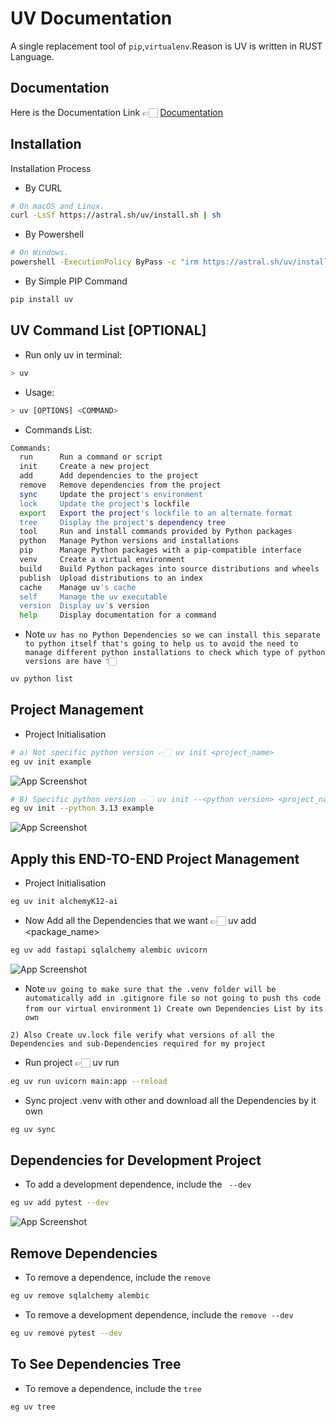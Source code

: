 
# UV Documentation

A single replacement tool of `pip`,`virtualenv`.Reason is UV is written in RUST Language.


## Documentation
Here is the Documentation Link 👉🏻 [Documentation](https://linktodocumentation)


## Installation

Installation Process 
- By CURL
```bash
# On macOS and Linux.
curl -LsSf https://astral.sh/uv/install.sh | sh
```
- By Powershell
```bash
# On Windows.
powershell -ExecutionPolicy ByPass -c "irm https://astral.sh/uv/install.ps1 | iex"
```
- By Simple PIP Command
```bash
pip install uv
```
    
## UV Command List [OPTIONAL]

- Run only uv in terminal:
```bash
> uv
```
- Usage: 
```bash
> uv [OPTIONS] <COMMAND>
```
- Commands List:
```bash
Commands:
  run      Run a command or script
  init     Create a new project
  add      Add dependencies to the project
  remove   Remove dependencies from the project
  sync     Update the project's environment
  lock     Update the project's lockfile
  export   Export the project's lockfile to an alternate format
  tree     Display the project's dependency tree
  tool     Run and install commands provided by Python packages
  python   Manage Python versions and installations
  pip      Manage Python packages with a pip-compatible interface
  venv     Create a virtual environment
  build    Build Python packages into source distributions and wheels
  publish  Upload distributions to an index
  cache    Manage uv's cache
  self     Manage the uv executable
  version  Display uv's version
  help     Display documentation for a command
```
- Note `uv has no Python Dependencies so we can install this separate to python itself that's going to help us to avoid the need to manage different python installations to check which type of python versions are have 👇🏻`
```bash
uv python list
```

## Project Management
- Project Initialisation 

```bash
# a) Not specific python version 👉🏻 uv init <project_name>
eg uv init example
```
![App Screenshot](https://github.com/user-attachments/assets/c73e0877-2b56-4817-9268-7f7572ae2d92)
```bash
# B) Specific python version 👉🏻 uv init --<python version> <project_name>
eg uv init --python 3.13 example
```
![App Screenshot](https://github.com/user-attachments/assets/877677ec-c81f-404d-b828-263cc0ecb7aa)


## Apply this END-TO-END Project Management
- Project Initialisation 

```bash
eg uv init alchemyK12-ai
```
- Now Add all the Dependencies that we want 👉🏻 uv add <package_name>

```bash
eg uv add fastapi sqlalchemy alembic uvicorn
```

![App Screenshot](https://github.com/user-attachments/assets/d6d6d4fd-f8d2-4339-9f85-0342c99fa0b3)
- Note `uv going to make sure that the .venv folder will be automatically add in .gitignore file so not going to push ths code from our virtual environment`
`1) Create own Dependencies List by its own`

`2) Also Create uv.lock file verify what versions of all the Dependencies and sub-Dependencies required for my project`

- Run project 👉🏻 uv run <command>
```bash
eg uv run uvicorn main:app --reload
```
- Sync project .venv with other and download all the Dependencies by it own  
```bash
eg uv sync
```
## Dependencies for  Development Project
- To add a development dependence, include the ` --dev` 
```bash
eg uv add pytest --dev
```
![App Screenshot](https://github.com/user-attachments/assets/a64c8ae9-20fc-4dc4-91fb-172fff96ed4c)

## Remove Dependencies
- To remove a dependence, include the `remove` 
```bash
eg uv remove sqlalchemy alembic
```
- To remove a development dependence, include the `remove --dev` 
```bash
eg uv remove pytest --dev
```
## To See Dependencies Tree
- To remove a dependence, include the `tree` 
```bash
eg uv tree
```



